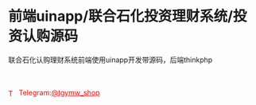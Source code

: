 # 前端uinapp/联合石化投资理财系统/投资认购源码

联合石化认购理财系统前端使用uinapp开发带源码，后端thinkphp<br><br><br>




<p style="color: red;"><img src="https://cdn-icons-png.flaticon.com/512/2111/2111646.png" alt="Telegram Icon" style="width: 16px; vertical-align: middle; margin-right: 5px;">Telegram:<a href="https://t.me/tgymw_shop" style="color: red;">@tgymw_shop</a></p>
